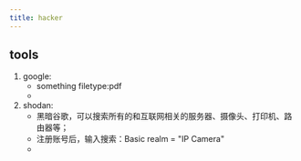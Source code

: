```yaml
---
title: hacker
--- 
```


## tools
1. google:
	- something filetype:pdf
	- 
2. shodan:
	- 黑暗谷歌，可以搜索所有的和互联网相关的服务器、摄像头、打印机、路由器等；
	- 注册账号后，输入搜索：Basic realm = "IP Camera"
	- 

